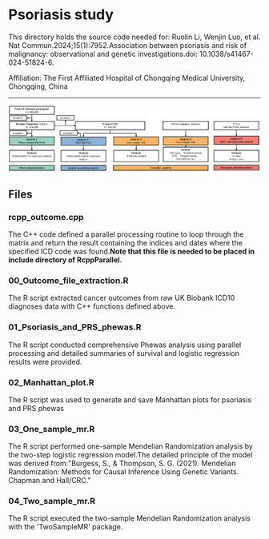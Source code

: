 # **Psoriasis study**
This directory holds the source code needed for: 
Ruolin Li, Wenjin Luo, et al. Nat Commun.2024;15(1):7952.Association between psoriasis and risk of malignancy: observational and genetic investigations.doi: 10.1038/s41467-024-51824-6. 

Affiliation: The First Affiliated Hospital of Chongqing Medical University, Chongqing, China
****

![flowchart](figure.png)

## Files
### rcpp_outcome.cpp 
The C++ code defined a parallel processing routine to loop through the matrix and return the result containing the indices and 
dates where the specified ICD code was found.**Note that this file is needed to be placed in include directory of RcppParallel.**

### 00_Outcome_file_extraction.R
The R script extracted cancer outcomes from raw UK Biobank ICD10 diagnoses data with C++ functions defined above.

### 01_Psoriasis_and_PRS_phewas.R
The R script conducted comprehensive Phewas analysis using parallel processing and detailed summaries of survival and logistic 
regression results were provided.

### 02_Manhattan_plot.R
The R script was used to generate and save Manhattan plots for psoriasis and PRS phewas

### 03_One_sample_mr.R
The R script performed one-sample Mendelian Randomization analysis by the two-step logistic regression model.The detailed 
principle of the model was derived from:"Burgess, S., & Thompson, S. G. (2021). Mendelian Randomization: Methods for Causal 
Inference Using Genetic Variants. Chapman and Hall/CRC."

### 04_Two_sample_mr.R
The R script executed the two-sample Mendelian Randomization analysis with the 'TwoSampleMR' package.
